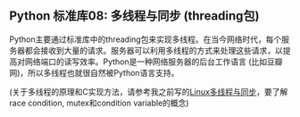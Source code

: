 ## Python 标准库08: 多线程与同步 (threading包)
Python主要通过标准库中的threading包来实现多线程。在当今网络时代，每个服务器都会接收到大量的请求。服务器可以利用多线程的方式来处理这些请求，以提高对网络端口的读写效率。Python是一种网络服务器的后台工作语言 (比如豆瓣网)，所以多线程也就很自然被Python语言支持。

(关于多线程的原理和C实现方法，请参考我之前写的[Linux多线程与同步](https://www.cnblogs.com/vamei/archive/2012/10/09/2715393.html)，要了解race condition, mutex和condition variable的概念)

    